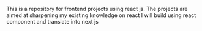 This is a repository for frontend projects using react js. The projects are aimed at sharpening my existing knowledge on react
I will build using react component and translate into next js
